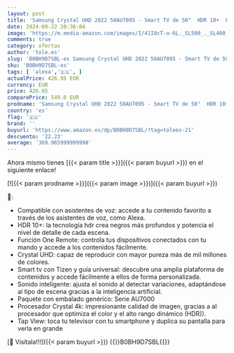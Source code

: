 ```yaml
---
layout: post
title: 'Samsung Crystal UHD 2022 50AU7095 - Smart TV de 50"  HDR 10+  Procesador 4K  PurColor  Sonido Inteligente  Función One Remote Control. Compatible con Alexa y Asistentes de Voz.'
date: 2024-09-22 20:36:04
image: 'https://m.media-amazon.com/images/I/41I0cT-o-6L._SL500_._SL400_.jpg'
comments: true
category: ofertas
author: 'tole.es'
slug: 'B0BH9D7SBL-es Samsung Crystal UHD 2022 50AU7095 - Smart TV de 50" HDR...'
sku: 'B0BH9D7SBL-es'
tags: [ 'alexa','🇪🇸', ]
actualPrice: 426.95 EUR
currency: EUR
price: 426.95
comparePrice: 549.0 EUR
prodname: 'Samsung Crystal UHD 2022 50AU7095 - Smart TV de 50"  HDR 10+  Procesador 4K  PurColor  Sonido Inteligente  Función One Remote Control. Compatible con Alexa y Asistentes de Voz.'
country: 'es'
flag: '🇪🇸'
brand: ''
buyurl: 'https://www.amazon.es/dp/B0BH9D7SBL/?tag=tolees-21'
descuento: '22.23'
average: '369.965999999998'
---
```


Ahora mismo tienes [{{< param title >}}]({{< param buyurl >}}) en el siguiente enlace!

[![{{< param prodname >}}]({{< param image >}})]({{< param buyurl >}})

🔎:

- Compatible con asistentes de voz: accede a tu contenido favorito a través de los asistentes de voz, como Alexa.
- HDR 10+: la tecnología hdr crea negros más profundos y potencia el nivel de detalle de cada escena.
- Función One Remote: controla tus dispositivos conectados con tu mando y accede a los contenidos fácilmente.
- Crystal UHD: capaz de reproducir con mayor pureza más de mil millones de colores.
- Smart tv con Tizen y guía universal: descubre una amplia plataforma de contenidos y accede fácilmente a ellos de forma personalizada.
- Sonido inteligente: ajusta el sonido al detectar variaciones, adaptándose al tipo de escena gracias a la inteligencia artificial.
- Paquete con embalado genérico: Serie AU7000
- Procesador Crystal 4k: impresionante calidad de imagen, gracias a al procesador que optimiza el color y el alto rango dinámico (HDR)).
- Tap View: toca tu televisor con tu smartphone y duplica su pantalla para verla en grande

[🛒 Visítala!!!]({{< param buyurl >}})
{{<world>}}B0BH9D7SBL{{</world>}}
